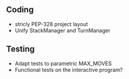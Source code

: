 Coding
------

* stricly PEP-328 project layout 
* Unify StackManager and TurnManager

Testing
-------

* Adapt tests to parametric MAX_MOVES
* Functional tests on the interactive program?

